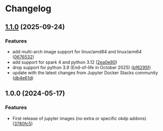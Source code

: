 # Changelog

## [1.1.0](https://github.com/OKDP/jupyterlab-docker/compare/v1.0.0...v1.1.0) (2025-09-24)


### Features

* add multi-arch image support for linux/amd64 and linux/arm64 ([0676532](https://github.com/OKDP/jupyterlab-docker/commit/06765322308587bb1a976067da7001fbd6da7d15))
* add support for spark 4 and python 3.12 ([2ea0e80](https://github.com/OKDP/jupyterlab-docker/commit/2ea0e8045332716dbcb1d87698913d9ea6cb08dd))
* drop support for python 3.9 (End-of-life in October 2025) ([bf6295f](https://github.com/OKDP/jupyterlab-docker/commit/bf6295f3681039953c5e5ee9e6da7a659456ac0b))
* update with the latest changes from Jupyter Docker Stacks community ([db4e61d](https://github.com/OKDP/jupyterlab-docker/commit/db4e61d177298533e785798b5eca9358c1d9c763))

## 1.0.0 (2024-05-17)


### Features

* First release of jupyter images (no extra or specific okdp addons) ([3780fc5](https://github.com/OKDP/jupyterlab-docker/commit/3780fc538f1b28956f7f9a2b683fea813b37749a))
